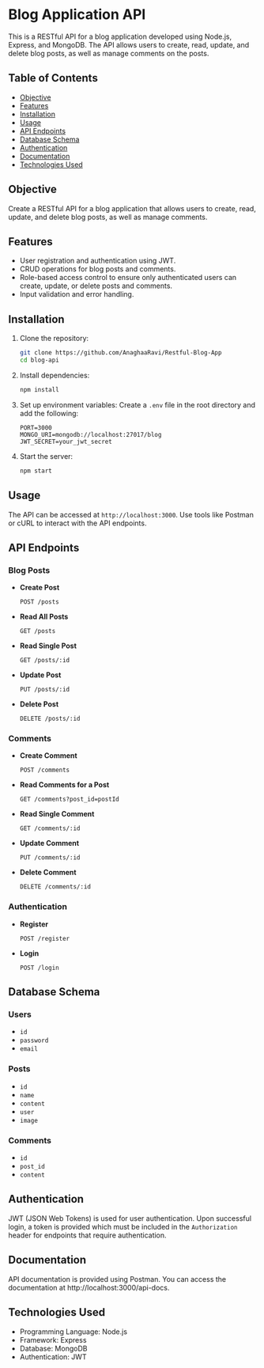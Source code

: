 # Blog Application API

This is a RESTful API for a blog application developed using Node.js, Express, and MongoDB. The API allows users to create, read, update, and delete blog posts, as well as manage comments on the posts.
 

## Table of Contents

- [Objective](#objective)
- [Features](#features)
- [Installation](#installation)
- [Usage](#usage)
- [API Endpoints](#api-endpoints)
- [Database Schema](#database-schema)
- [Authentication](#authentication)
- [Documentation](#documentation)
- [Technologies Used](#technologies-used)


## Objective

Create a RESTful API for a blog application that allows users to create, read, update, and delete blog posts, as well as manage comments.

## Features

- User registration and authentication using JWT.
- CRUD operations for blog posts and comments.
- Role-based access control to ensure only authenticated users can create, update, or delete posts and comments.
- Input validation and error handling.

## Installation

1. Clone the repository:
    ```bash
    git clone https://github.com/AnaghaaRavi/Restful-Blog-App
    cd blog-api
    ```

2. Install dependencies:
    ```bash
    npm install
    ```

3. Set up environment variables:
    Create a `.env` file in the root directory and add the following:
    ```env
    PORT=3000
    MONGO_URI=mongodb://localhost:27017/blog
    JWT_SECRET=your_jwt_secret
    ```

4. Start the server:
    ```bash
    npm start
    ```

## Usage

The API can be accessed at `http://localhost:3000`. Use tools like Postman or cURL to interact with the API endpoints.

## API Endpoints

### Blog Posts

- **Create Post**
    ```http
    POST /posts
    ```

- **Read All Posts**
    ```http
    GET /posts
    ```

- **Read Single Post**
    ```http
    GET /posts/:id
    ```

- **Update Post**
    ```http
    PUT /posts/:id
    ```

- **Delete Post**
    ```http
    DELETE /posts/:id
    ```

### Comments

- **Create Comment**
    ```http
    POST /comments
    ```

- **Read Comments for a Post**
    ```http
    GET /comments?post_id=postId
    ```

- **Read Single Comment**
    ```http
    GET /comments/:id
    ```

- **Update Comment**
    ```http
    PUT /comments/:id
    ```

- **Delete Comment**
    ```http
    DELETE /comments/:id
    ```

### Authentication

- **Register**
    ```http
    POST /register
    ```

- **Login**
    ```http
    POST /login
    ```

## Database Schema

### Users

- `id`
- `password`
- `email`

### Posts

- `id`
- `name`
- `content`
- `user`
- `image`

### Comments

- `id`
- `post_id`
- `content`

## Authentication

JWT (JSON Web Tokens) is used for user authentication. Upon successful login, a token is provided which must be included in the `Authorization` header for endpoints that require authentication.
## Documentation
API documentation is provided using Postman. You can access the documentation at http://localhost:3000/api-docs.

## Technologies Used
- Programming Language: Node.js
- Framework: Express
- Database: MongoDB
- Authentication: JWT
